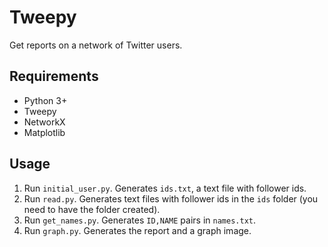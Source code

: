 # Tweepy

Get reports on a network of Twitter users.

## Requirements

* Python 3+
* Tweepy
* NetworkX
* Matplotlib

## Usage

1) Run `initial_user.py`. Generates `ids.txt`, a text file with follower ids.
2) Run `read.py`. Generates text files with follower ids in the `ids` folder (you need to have the folder created).
3) Run `get_names.py`. Generates `ID,NAME` pairs in `names.txt`.
4) Run `graph.py`. Generates the report and a graph image.

